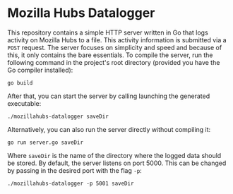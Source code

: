 # Mozilla Hubs Datalogger

This repository contains a simple HTTP server written in Go that logs activity
on Mozilla Hubs to a file. This activity information is submitted via a `POST`
request. The server focuses on simplicity and speed and because of this, it
only contains the bare essentials. To compile the server, run the following
command in the project's root directory (provided you have the Go compiler
installed):

    go build

After that, you can start the server by calling launching the generated
executable:

    ./mozillahubs-datalogger saveDir

Alternatively, you can also run the server directly without compiling it:

    go run server.go saveDir

Where `saveDir` is the name of the directory where the logged data should be
stored. By default, the server listens on port 5000. This can be changed by
passing in the desired port with the flag `-p`:

    ./mozillahubs-datalogger -p 5001 saveDir
